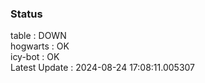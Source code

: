 ### Status


table : DOWN  
hogwarts : OK  
icy-bot : OK  
Latest Update : 2024-08-24 17:08:11.005307
